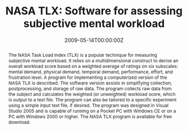 ---
title: "NASA TLX: Software for assessing subjective mental workload"
authors:
- Alex-Cao
date: "2009-05-14T00:00:00Z"
doi: "https://doi.org/10.3758/brm.41.1.113"

# Schedule page publish date (NOT publication's date).
publishDate: "2020-02-01T00:00:00Z"

# Publication type.
# Legend: 0 = Uncategorized; 1 = Conference paper; 2 = Journal article;
# 3 = Preprint / Working Paper; 4 = Report; 5 = Book; 6 = Book section;
# 7 = Thesis; 8 = Patent
publication_types: ["2"]

# Publication name and optional abbreviated publication name.
publication: Behavioral Research Methods
publication_short: Behav Res Methods

abstract: "The NASA Task Load Index (TLX) is a popular technique for measuring subjective mental workload. It relies on a multidimensional construct to derive an overall workload score based on a weighted average of ratings on six subscales: mental demand, physical demand, temporal demand, performance, effort, and frustration level. A program for implementing a computerized version of the NASA TLX is described. The software version assists in simplifying collection, postprocessing, and storage of raw data. The program collects raw data from the subject and calculates the weighted (or unweighted) workload score, which is output to a text file. The program can also be tailored to a specific experiment using a simple input text file, if desired. The program was designed in Visual Studio 2005 and is capable of running on a Pocket PC with Windows CE or on a PC with Windows 2000 or higher. The NASA TLX program is available for free download."

# Summary. An optional shortened abstract.
# summary: Lorem ipsum dolor sit amet, consectetur adipiscing elit. Duis posuere tellus ac convallis placerat. Proin tincidunt magna sed ex sollicitudin condimentum.

tags:
- Ergonomics society
- Mental workload
- Mental demand
- Temporal demand
- Workload level

featured: false

links:
- name: Online Access
  url: https://link.springer.com/article/10.3758%2FBRM.41.1.113
# url_pdf: 
# url_code: '#'
# url_dataset: '#'
# url_poster: '#'
# url_project: ''
# url_slides: ''
# url_source: '#'
# url_video: '#'

# Featured image
# To use, add an image named `featured.jpg/png` to your page's folder. 
# image:
#   caption: ''
#   focal_point: ""
#   preview_only: false

# Associated Projects (optional).
#   Associate this publication with one or more of your projects.
#   Simply enter your project's folder or file name without extension.
#   E.g. `internal-project` references `content/project/internal-project/index.md`.
#   Otherwise, set `projects: []`.
# projects:


# Slides (optional).
#   Associate this publication with Markdown slides.
#   Simply enter your slide deck's filename without extension.
#   E.g. `slides: "example"` references `content/slides/example/index.md`.
#   Otherwise, set `slides: ""`.
slides: ""
---